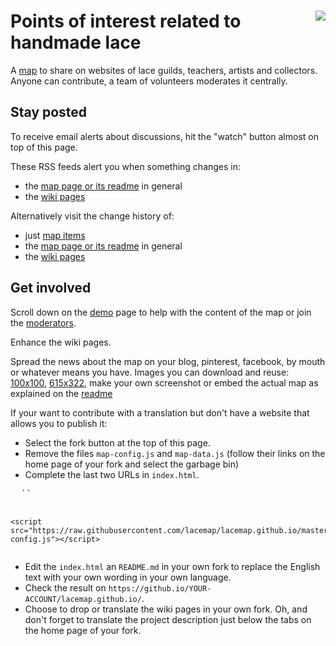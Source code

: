 [<img src="https://avatars3.githubusercontent.com/u/16852616" align="right"/>](http://lacemap.github.io/)
Points of interest related to handmade lace
===========================================

A [map] to share on websites of lace guilds, teachers, artists and collectors.
Anyone can contribute, a team of volunteers moderates it centrally.

Stay posted
-----------

To receive email alerts about discussions, hit the "watch" button almost on top of this page.

These RSS feeds alert you when something changes in:
* the [map page or its readme](https://github.com/lacemap/lacemap.github.io/commits/master.atom) in general
* the [wiki pages](https://github.com/lacemap/lacemap.github.io/wiki.atom)

Alternatively visit the change history of:
* just [map items](https://github.com/lacemap/lacemap.github.io/commits/master/map-data.js)
* the [map page or its readme](https://github.com/lacemap/lacemap.github.io/commits/master) in general
* the [wiki pages](https://github.com/lacemap/lacemap.github.io/wiki/_history)

Get involved
------------

Scroll down on the [demo] page to help with the content of the map or join the [moderators].

Enhance the wiki pages.

Spread the news about the map on your blog, pinterest, facebook, by mouth or whatever means you have.
Images you can download and reuse: [100x100](https://avatars3.githubusercontent.com/u/16852616),
[615x322](http://www.lokk.nl/images/musea/museakaart.png), make your own screenshot
or embed the actual map as explained on the [readme](https://github.com/lacemap/lacemap.github.io/)

If your want to contribute with a translation but don't have a website that allows you to publish it:

* Select the fork button at the top of this page.
* Remove the files `map-config.js` and `map-data.js` (follow their links on the home page of your fork and select the garbage bin)
* Complete the last two URLs in `index.html`.
<pre>
  `<script src="https://raw.githubusercontent.com/lacemap/lacemap.github.io/master/map-data.js"></script>`
  `<script src="https://raw.githubusercontent.com/lacemap/lacemap.github.io/master/map-config.js"></script>`
</pre>
* Edit the `index.html` an `README.md` in your own fork to replace the English text with your own wording in your own language.
* Check the result on `https://github.io/YOUR-ACCOUNT/lacemap.github.io/`.
* Choose to drop or translate the wiki pages in your own fork.
  Oh, and don't forget to translate the project description just below the tabs on the home page of your fork.

[fork]: https://github.com/lacemap/lacemap.github.io/#fork-destination-box
[map]: http://lacemap.github.io/
[demo]: http://lacemap.github.io/
[readme]: https://github.com/lacemap/lacemap.github.io
[moderators]: https://github.com/orgs/lacemap/teams/moderators